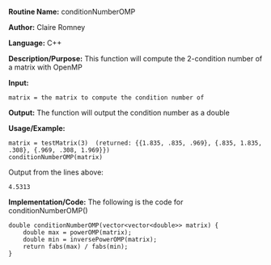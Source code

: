 **Routine Name:** conditionNumberOMP

**Author:** Claire Romney

**Language:** C++

**Description/Purpose:** This function will compute the 2-condition number of a matrix with OpenMP

**Input:**

	matrix = the matrix to compute the condition number of
	
**Output:** The function will output the condition number as a double

**Usage/Example:**

    matrix = testMatrix(3)  (returned: {{1.835, .835, .969}, {.835, 1.835, .308}, {.969, .308, 1.969}})
    conditionNumberOMP(matrix)

Output from the lines above:

	4.5313
    
**Implementation/Code:** The following is the code for conditionNumberOMP()

    double conditionNumberOMP(vector<vector<double>> matrix) {
	    double max = powerOMP(matrix);
	    double min = inversePowerOMP(matrix);
	    return fabs(max) / fabs(min);
    }
